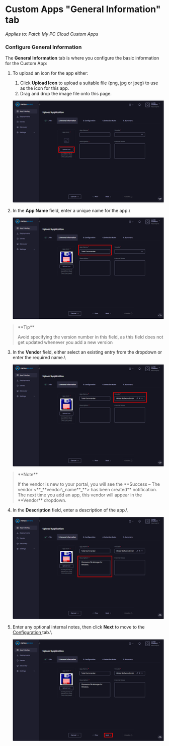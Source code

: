 # Custom Apps "General Information" tab

_Applies to: Patch My PC Cloud Custom Apps_

### Configure General Information

The **General Information** tab is where you configure the basic information for the Custom App:

1.  To upload an icon for the app either:

    1. Click **Upload Icon** to upload a suitable file (png, jpg or jpeg) to use as the icon for this app.
    2. Drag and drop the image file onto this page.

    ![Clicking “Upload Icon”](/_images/image-(215).png "Clicking “Upload Icon”")


2.  In the **App Name** field, enter a unique name for the app.\


    ![Entering a unique name in the “App Name” field](/_images/image-(216).png "Entering a unique name in the “App Name” field")

<blockquote class="wp-block-quote">
<p>**Tip**</p>
<p>Avoid specifying the version number in this field, as this field does not get updated whenever you add a new version</p>
</blockquote>

3.  In the **Vendor** field, either select an existing entry from the dropdown or enter the required name.\


    ![Entering a vendor name](/_images/image-(217).png "Entering a vendor name")

<blockquote class="wp-block-quote">
<p>**Note**</p>
<p>If the vendor is new to your portal, you will see the **Success – The vendor <**_**vendor\_name**_**> has been created** notification. The next time you add an app, this vendor will appear in the **Vendor** dropdown.</p>
</blockquote>

4.  In the **Description** field, enter a description of the app.\


    ![Entering a description](/_images/image-(218).png "Entering a description")


5.  Enter any optional internal notes, then click **Next** to move to the [Configuration ](custom-apps-configuration-tab.md)tab.\


    ![Clicking &#x22;Next&#x22; to move to the &#x22;Configuration&#x22; page](/_images/image-(219).png "Clicking &#x22;Next&#x22; to move to the &#x22;Configuration&#x22; page")